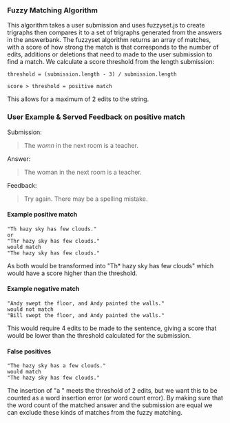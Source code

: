 ### Fuzzy Matching Algorithm

This algorithm takes a user submission and uses fuzzyset.js to create trigraphs then compares it to a set of trigraphs generated from the answers in the answerbank. The fuzzyset algorithm returns an array of matches, with a score of how strong the match is that corresponds to the number of edits, additions or deletions that need to made to the user submission to find a match.
We calculate a score threshold from the length submission:

```
threshold = (submission.length - 3) / submission.length

score > threshold = positive match
```

This allows for a maximum of 2 edits to the string.

### User Example & Served Feedback on positive match
Submission:
> The _womn_ in the next room is a teacher.

Answer:
> The woman in the next room is a teacher.

Feedback:
> Try again. There may be a spelling mistake.

#### Example positive match
```
"Th hazy sky has few clouds."
or
"Thr hazy sky has few clouds."
would match
"The hazy sky has few clouds."
```
As both would be transformed into
"Th* hazy sky has few clouds" which would have a score higher than the threshold.

#### Example negative match
```
"Andy swept the floor, and Andy painted the walls."
would not match
"Bill swept the floor, and Andy painted the walls."
```

This would require 4 edits to be made to the sentence, giving a score that would be lower than the threshold calculated for the submission.

#### False positives
```
"The hazy sky has a few clouds."
would match
"The hazy sky has few clouds."
```
The insertion of "a " meets the threshold of 2 edits, but we want this to be counted as a word insertion error (or word count error). By making sure that the word count of the matched answer and the submission are equal we can exclude these kinds of matches from the fuzzy matching.
